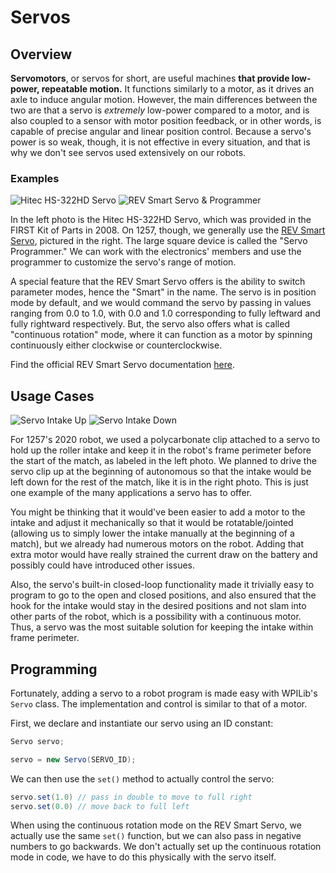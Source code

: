 # Servos

## Overview

**Servomotors**, or servos for short, are useful machines **that provide low-power, repeatable motion.** It functions similarly to a motor, as it drives an axle to induce angular motion. However, the main differences between the two are that a servo is *extremely* low-power compared to a motor, and is also coupled to a sensor with motor position feedback, or in other words, is capable of precise angular and linear position control. Because a servo's power is so weak, though, it is not effective in every situation, and that is why we don't see servos used extensively on our robots.

### Examples

![Hitec HS-322HD Servo](img/hitecservo.jpg ':size=250x250') ![REV Smart Servo & Programmer](img/revsmartservo.png ':size=290x250')

In the left photo is the Hitec HS-322HD Servo, which was provided in the FIRST Kit of Parts in 2008. On 1257, though, we generally use the [REV Smart Servo](https://www.revrobotics.com/rev-41-1097/), pictured in the right. The large square device is called the "Servo Programmer." We can work with the electronics' members and use the programmer to customize the servo's range of motion. 

A special feature that the REV Smart Servo offers is the ability to switch parameter modes, hence the "Smart" in the name. The servo is in position mode by default, and we would command the servo by passing in values ranging from 0.0 to 1.0, with 0.0 and 1.0 corresponding to fully leftward and fully rightward respectively. But, the servo also offers what is called "continuous rotation" mode, where it can function as a motor by spinning continuously either clockwise or counterclockwise.

Find the official REV Smart Servo documentation [here](https://docs.revrobotics.com/15mm/actuators/servos/smart-robot-servo).

## Usage Cases

![Servo Intake Up](img/intakeup.jpg ':size=350x560') ![Servo Intake Down](img/intakedown.jpg ':size=325x560')

For 1257's 2020 robot, we used a polycarbonate clip attached to a servo to hold up the roller intake and keep it in the robot's frame perimeter before the start of the match, as labeled in the left photo. We planned to drive the servo clip up at the beginning of autonomous so that the intake would be left down for the rest of the match, like it is in the right photo. This is just one example of the many applications a servo has to offer. 

You might be thinking that it would've been easier to add a motor to the intake and adjust it mechanically so that it would be rotatable/jointed (allowing us to simply lower the intake manually at the beginning of a match), but we already had numerous motors on the robot. Adding that extra motor would have really strained the current draw on the battery and possibly could have introduced other issues. 

Also, the servo's built-in closed-loop functionality made it trivially easy to program to go to the open and closed positions, and also ensured that the hook for the intake would stay in the desired positions and not slam into other parts of the robot, which is a possibility with a continuous motor. Thus, a servo was the most suitable solution for keeping the intake within frame perimeter. 

## Programming

Fortunately, adding a servo to a robot program is made easy with WPILib's `Servo` class. The implementation and control is similar to that of a motor. 

First, we declare and instantiate our servo using an ID constant:

```java
Servo servo;

servo = new Servo(SERVO_ID);
```

We can then use the `set()` method to actually control the servo: 

```java 
servo.set(1.0) // pass in double to move to full right
servo.set(0.0) // move back to full left
```

When using the continuous rotation mode on the REV Smart Servo, we actually use the same `set()` function, but we can also pass in negative numbers to go backwards. We don't actually set up the continuous rotation mode in code, we have to do this physically with the servo itself.
